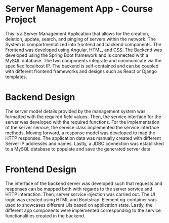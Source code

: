 # Server Management App - Course Project

This is a Server Management Application that allows for the creation, deletion, update, search, and pinging of servers within the network. The System is compartmentalized into frontend and backend components. The Frontend was developed using Angular, HTML, and CSS. The Backend was developed using the Spring Boot framework and is connected with a MySQL database. The two components integrate and communicate via the specified localhost IP. The backend is self-contained and can be coupled with different frontend frameworks and designs such as React or Django templates.
  
# Backend Design

The server model details provided by the management system was formatted with the required field values. Then, the service interface for the server was developed with the required functions. For the implementation of the server service, the service class implemented the service interface methods. Moving forward, a response model was developed to map the HTTP responses. The application data was manually created with different Server IP addresses and names. Lastly, a JDBC connection was established to a MySQL database to populate and save the generated server data.
  
# Frontend Design

The interface of the backend server was developed such that requests and responses can be mapped both with regards to the server service and HTTP interaction. Then, server service injection was carried out. The UI logic was created using HTML and Bootstrap. Element ng-container was used to showcases different UIs based on application state. Lastly, the different app components were implemented corresponding to the service functionalities created in the backend. 

